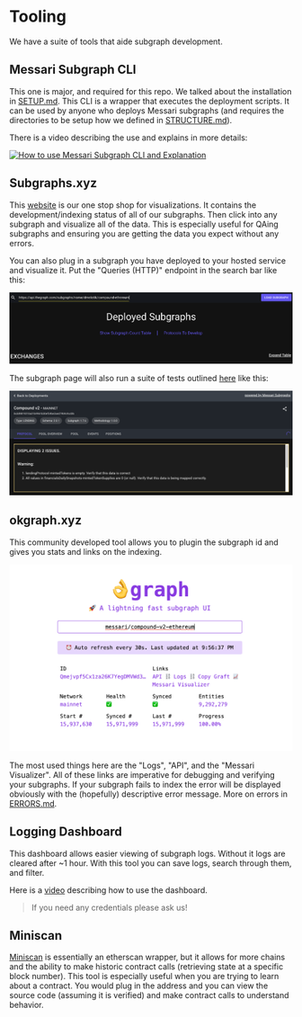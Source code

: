 # Tooling

We have a suite of tools that aide subgraph development.

## Messari Subgraph CLI

This one is major, and required for this repo. We talked about the installation in [SETUP.md](./SETUP.md). This CLI is a wrapper that executes the deployment scripts. It can be used by anyone who deploys Messari subgraphs (and requires the directories to be setup how we defined in [STRUCTURE.md](./STRUCTURE.md)).

There is a video describing the use and explains in more details:

[![How to use Messari Subgraph CLI and Explanation](https://img.youtube.com/vi/WYWa-3Vh5Jc/0.jpg)](https://youtu.be/WYWa-3Vh5Jc)

## Subgraphs.xyz

This [website](https://subgraphs.messari.io/) is our one stop shop for visualizations. It contains the development/indexing status of all of our subgraphs. Then click into any subgraph and visualize all of the data. This is especially useful for QAing subgraphs and ensuring you are getting the data you expect without any errors.

You can also plug in a subgraph you have deployed to your hosted service and visualize it. Put the "Queries (HTTP)" endpoint in the search bar like this:

![custom visualization](./images/tooling/custom-visualization.png)

The subgraph page will also run a suite of tests outlined [here](../dashboard/README.md) like this:

![Subgraph tests](./images/tooling/checks.png)

## okgraph.xyz

This community developed tool allows you to plugin the subgraph id and gives you stats and links on the indexing.

[![okgraph](./images/tooling/okgraph.png)](https://okgraph.xyz/?q=messari%2Fcompound-v2-ethereum)

The most used things here are the "Logs", "API", and the "Messari Visualizer". All of these links are imperative for debugging and verifying your subgraphs. If your subgraph fails to index the error will be displayed obviously with the (hopefully) descriptive error message. More on errors in [ERRORS.md](./ERRORS.md).

## Logging Dashboard

This dashboard allows easier viewing of subgraph logs. Without it logs are cleared after ~1 hour. With this tool you can save logs, search through them, and filter.

Here is a [video](https://drive.google.com/file/d/1to7ZRsEcsnsS0DO23oC3W47RUVlsoC2o/view) describing how to use the dashboard.

> If you need any credentials please ask us!

## Miniscan

[Miniscan](https://miniscan.xyz/) is essentially an etherscan wrapper, but it allows for more chains and the ability to make historic contract calls (retrieving state at a specific block number). This tool is especially useful when you are trying to learn about a contract. You would plug in the address and you can view the source code (assuming it is verified) and make contract calls to understand behavior.
